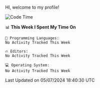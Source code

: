 HI, welcome to my profile!
<!--START_SECTION:waka-->
![Code Time](http://img.shields.io/badge/Code%20Time-1%2C863%20hrs%2018%20mins-blue)

📊 **This Week I Spent My Time On** 

```text
💬 Programming Languages: 
No Activity Tracked This Week

🔥 Editors: 
No Activity Tracked This Week

💻 Operating System: 
No Activity Tracked This Week
```


 Last Updated on 05/07/2024 18:40:30 UTC
<!--END_SECTION:waka-->
